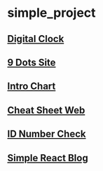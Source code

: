 # simple_project

## [Digital Clock](https://hyungjinhan.github.io/simple_project/clock_effect/index.html)

## [9 Dots Site](https://hyungjinhan.github.io/simple_project/dots_menu/index.html)

## [Intro Chart](https://hyungjinhan.github.io/simple_project/intro_chart/intro.html)

## [Cheat Sheet Web](https://hyungjinhan.github.io/simple_project/cheat_sheet/index.html)

## [ID Number Check](https://hyungjinhan.github.io/simple_project/idNumber_check/index.html)

## [Simple React Blog](https://hyungjinhan.github.io/simple_project/react_web/blog/public/index.html)
